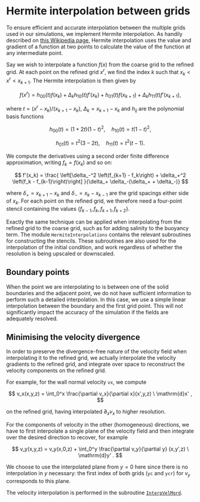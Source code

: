# Hermite interpolation between grids

To ensure efficient and accurate interpolation between the multiple grids used in our simulations, we implement Hermite interpolation.
As handily described on [this Wikipedia page](https://en.wikipedia.org/wiki/Cubic_Hermite_spline), Hermite interpolation uses the value and gradient of a function at two points to calculate the value of the function at any intermediate point.

Say we wish to interpolate a function $f(x)$ from the coarse grid to the refined grid.
At each point on the refined grid $x^r$, we find the index $k$ such that $x_k < x^r < x_{k+1}$.
The Hermite interpolation is then given by

$$
f(x^r) = h_{00}(t)f(x_k) + \Delta_k h_{10}(t)f'(x_k) + h_{01}(t)f(x_{k+1}) + \Delta_k h_{11}(t)f'(x_{k+1}),
$$

where $t = (x^r-x_k)/(x_{k+1}-x_k)$, $\Delta_k = x_{k+1} - x_k$ and $h_{ij}$ are the polynomial basis functions

$$
h_{00}(t) = (1+2t)(1-t)^2, \quad h_{10}(t) = t(1-t)^2,
$$

$$
h_{01}(t) = t^2(3-2t), \quad h_{11}(t) = t^2(t-1) .
$$

We compute the derivatives using a second order finite difference approximation, writing $f_k = f(x_k)$ and so on:

$$
f'(x_k) = \frac{
    \left[\delta_-^2 \left(f_{k+1} - f_k\right) + \delta_+^2 \left(f_k - f_{k-1}\right)\right]
}{\delta_+ \delta_-(\delta_+ + \delta_-)}
$$

where $\delta_+ = x_{k+1} - x_k$ and $\delta_- = x_k - x_{k-1}$ are the grid spacings either side of $x_k$.
For each point on the refined grid, we therefore need a four-point stencil containing the values $\{f_{k-1}, f_k, f_{k+1}, f_{k+2}\}$.

Exactly the same technique can be applied when interpolating from the refined grid to the coarse grid, such as for adding salinity to the buoyancy term.
The module `HermiteInterpolations` contains the relevant subroutines for constructing the stencils.
These subroutines are also used for the interpolation of the initial condition, and work regardless of whether the resolution is being upscaled or downscaled.

## Boundary points
When the point we are interpolating to is between one of the solid boundaries and the adjacent point, we do not have sufficient information to perform such a detailed interpolation.
In this case, we use a simple linear interpolation between the boundary and the first grid point.
This will not significantly impact the accuracy of the simulation if the fields are adequately resolved.

## Minimising the velocity divergence

In order to preserve the divergence-free nature of the velocity field when interpolating it to the refined grid, we actually interpolate the velocity gradients to the refined grid, and integrate over space to reconstruct the velocity components on the refined grid.

For example, for the wall normal velocity `vx`, we compute

$$
v_x(x,y,z) = \int_0^x \frac{\partial v_x}{\partial x}(x',y,z) \ \mathrm{d}x' ,
$$

on the refined grid, having interpolated $\partial_x v_x$ to higher resolution.

For the components of velocity in the other (homogeneous) directions, we have to first interpolate a single plane of the velocity field and then integrate over the desired direction to recover, for example

$$
v_y(x,y,z) = v_y(x,0,z) + \int_0^y \frac{\partial v_y}{\partial y} (x,y',z) \ \mathrm{d}y' .
$$

We choose to use the interpolated plane from $y=0$ here since there is no interpolation in $y$ necessary: the first index of both grids (`yc` and `ycr`) for $v_y$ corresponds to this plane.

The velocity interpolation is performed in the subroutine [`InterpVelMgrd`](https://github.com/chowland/AFiD-MuRPhFi/blob/main/src/multires/InterpVelMgrd.F90).